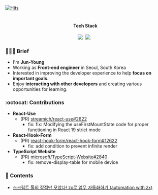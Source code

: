[![Hits](https://hits.seeyoufarm.com/api/count/incr/badge.svg?url=https%3A%2F%2Fgithub.com%2Fcandymask0712%2Fcandymask0712%2Fblob%2Fmain%2FREADME.md&count_bg=%23BA46F3&title_bg=%23000000&icon=&icon_color=%23D00000&title=hits&edge_flat=false)](https://hits.seeyoufarm.com)
  
#
<div align="center">
<h4> Tech Stack </h4>
<p><img src="https://shields.io/badge/TypeScript-3178C6?logo=TypeScript&logoColor=FFF&style=flat-square"/>&nbsp;&nbsp;<img src="https://img.shields.io/badge/Next.js-000000?style=flat-square&logo=Next.js&logoColor=white"/>&nbsp;&nbsp;

</div>

### 💁🏻‍♂️ Brief
- I'm **Jun-Young**
- Working as **Front-end engineer** in Seoul, South Korea
- Interested in improving the developer experience to help **focus on important goals**.
- Enjoy **interacting with other developers** and creating various opportunities for learning.

### :octocat: Contributions

- **React-Use**
  - (PR) [streamich/react-use#2622](https://github.com/streamich/react-use/pull/2622)
    - fix: fix: Modifying the useFirstMountState code for proper functioning in React 19 strict mode
- **React-Hook-Form**
  - (PR) [react-hook-form/react-hook-form#12622](https://github.com/react-hook-form/react-hook-form/pull/12622/)
    - fix: add condition to prevent infinite render   
- **TypeScript Website**
  - (PR) [microsoft/TypeScript-Website#2840](https://github.com/microsoft/TypeScript-Website/pull/2840#issuecomment-1574670337)
    - fix: remove-display-table for mobile device

### 📄 Contents
- [스크립트 툴의 장점만 모았다! zx로 업무 자동화하기 (automation with zx)](https://tech.devsisters.com/posts/the-best-way-to-write-scripts/)
<!--
https://github.com/heli-os
-->
